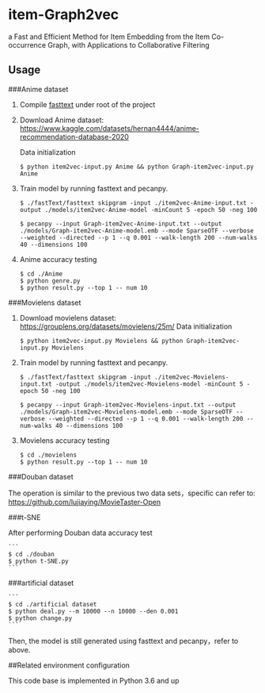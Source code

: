 # item-Graph2vec

a Fast and Efficient Method for Item Embedding from the Item Co-occurrence Graph, with Applications to Collaborative Filtering

## Usage

###Anime dataset

1. Compile [fasttext](https://github.com/facebookresearch/fastText) under root of the project

2. Download Anime dataset:
https://www.kaggle.com/datasets/hernan4444/anime-recommendation-database-2020

    Data initialization
    
    ```
    $ python item2vec-input.py Anime && python Graph-item2vec-input.py Anime
    ```

3. Train model by running fasttext and pecanpy.

    ```
    $ ./fastText/fasttext skipgram -input ./item2vec-Anime-input.txt -output ./models/item2vec-Anime-model -minCount 5 -epoch 50 -neg 100
    ```
    ```
    $ pecanpy --input Graph-item2vec-Anime-input.txt --output ./models/Graph-item2vec-Anime-model.emb --mode SparseOTF --verbose --weighted --directed --p 1 --q 0.001 --walk-length 200 --num-walks 40 --dimensions 100
    ```
  
4. Anime accuracy testing

    ```
    $ cd ./Anime
    $ python genre.py 
    $ python result.py --top 1 -- num 10
    ```

###Movielens dataset

1. Download movielens dataset:
https://grouplens.org/datasets/movielens/25m/
    Data initialization
    
    ```
    $ python item2vec-input.py Movielens && python Graph-item2vec-input.py Movielens
    ```

3. Train model by running fasttext and pecanpy.

    ```
    $ ./fastText/fasttext skipgram -input ./item2vec-Movielens-input.txt -output ./models/item2vec-Movielens-model -minCount 5 -epoch 50 -neg 100
    ```
    ```
    $ pecanpy --input Graph-item2vec-Movielens-input.txt --output ./models/Graph-item2vec-Movielens-model.emb --mode SparseOTF --verbose --weighted --directed --p 1 --q 0.001 --walk-length 200 --num-walks 40 --dimensions 100
    ```
  
4. Movielens accuracy testing

    ```
    $ cd ./movielens
    $ python result.py --top 1 -- num 10
    ```

###Douban dataset

The operation is similar to the previous two data sets，specific can refer to: https://github.com/lujiaying/MovieTaster-Open

###t-SNE 

After performing Douban data accuracy test   

    ```
    $ cd ./douban
    $ python t-SNE.py 
    ```
    
    
###artificial dataset

    ```
    $ cd ./artificial dataset
    $ python deal.py --m 10000 --n 10000 --den 0.001
    $ python change.py 
    ```
   Then, the model is still generated using fasttext and pecanpy，refer to above.
    
##Related environment configuration

This code base is implemented in Python 3.6 and up

